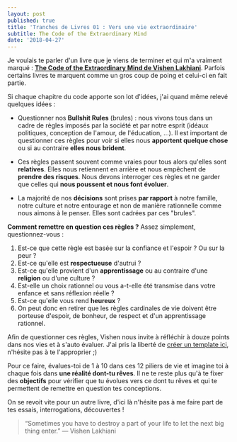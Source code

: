 ```yaml
---
layout: post
published: true
title: 'Tranches de Livres 01 : Vers une vie extraordinaire'
subtitle: The Code of the Extraordinary Mind
date: '2018-04-27'
---
```

Je voulais te parler d'un livre que je viens de terminer et qui m'a vraiment marqué : **[The Code of the Extraordinary Mind de Vishen Lakhiani](https://amzn.to/2r3MLlg)**. Parfois certains livres te marquent comme un gros coup de poing et celui-ci en fait partie.

Si chaque chapitre du code apporte son lot d'idées, j'ai quand même relevé quelques idées :

- Questionner nos **Bullshit Rules** (brules) : nous vivons tous dans un cadre de règles imposés par la société et par notre esprit (idéaux politiques, conception de l'amour, de l'éducation, ...). Il est important de questionner ces règles pour voir si elles nous **apportent quelque chose** ou si au contraire **elles nous brident**.

- Ces règles passent souvent comme vraies pour tous alors qu'elles sont **relatives**. Elles nous retiennent en arrière et nous empêchent de **prendre des risques**. Nous devons interroger ces règles et ne garder que celles qui **nous poussent et nous font évoluer**.

- La majorité de nos **décisions** sont prises **par rapport** à notre famille, notre culture et notre entourage et non de manière rationnelle comme nous aimons à le penser. Elles sont cadrées par ces "brules".

**Comment remettre en question ces règles ?** Assez simplement, questionnez-vous :

1. Est-ce que cette règle est basée sur la confiance et l'espoir ? Ou sur la peur ?
2. Est-ce qu'elle est **respectueuse** d'autrui ?
3. Est-ce qu'elle provient d'un **apprentissage** ou au contraire d'une **religion** ou d'une culture ? 
4. Est-elle un choix rationnel ou vous a-t-elle été transmise dans votre enfance et sans réflexion réelle ?
5. Est-ce qu'elle vous rend **heureux** ?
6. On peut donc en retirer que les règles cardinales de vie doivent être porteuse d'espoir, de bonheur, de respect et d'un apprentissage rationnel.

Afin de questionner ces règles, Vishen nous invite à réfléchir à douze points dans nos vies et à s'auto évaluer. J'ai pris la liberté de [créer un template ici](https://docs.google.com/spreadsheets/d/1JGvHwgAGgxySrdrwyLK8I3ZRc_tQvRKTb3Lbo9sGJys/edit?usp=sharing), n'hésite pas à te l'approprier ;)

Pour ce faire, évalues-toi de 1 à 10 dans ces 12 piliers de vie et imagine toi à chaque fois dans **une réalité dont-tu rêves**. Il ne te reste plus qu'à te fixer des **objectifs** pour vérifier que tu évolues vers ce dont tu rêves et qui te permettent de remettre en question tes conceptions.

On se revoit vite pour un autre livre, d'ici là n'hésite pas à me faire part de tes essais, interrogations, découvertes !

> “Sometimes you have to destroy a part of your life to let the next big thing enter.”
— Vishen Lakhiani
